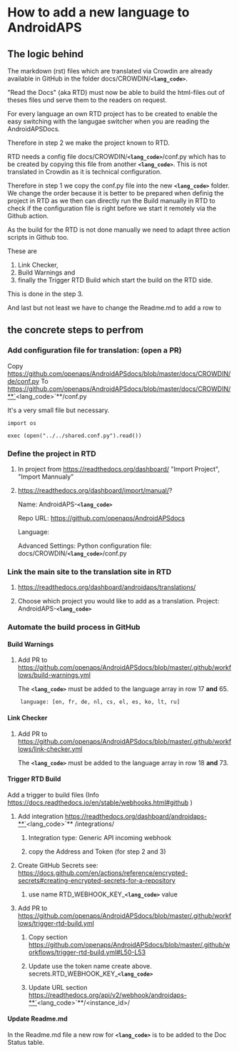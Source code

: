 # How to add a new language to AndroidAPS

## The logic behind

The markdown (rst) files which are translated via Crowdin are already available in GitHub in the folder docs/CROWDIN/**`<lang_code>`**.

"Read the Docs" (aka RTD) must now be able to build the html-files out of theses files und serve them to the readers on request.

For every language an own RTD project has to be created to enable the easy switching with the langugae switcher when you are reading the AndroidAPSDocs.

Therefore in step 2 we make the project known to RTD.

RTD needs a config file docs/CROWDIN/**`<lang_code>`**/conf.py which has to be created by copying this file from another **`<lang_code>`**. This is not translated in Crowdin as it is technical configuration.

Therefore in step 1 we copy the conf.py file into the new **`<lang_code>`** folder.
We change the order because it is better to be prepared when definig the project in RTD as we then can directly run the Build manually in RTD to check if the configuration file is right before we start it remotely via the Github action.

As the build for the RTD is not done manually we need to adapt three action scripts in Github too.

These are
1. Link Checker,
2. Build Warnings and 
3. finally the Trigger RTD Build which start the build on the RTD side.

This is done in the step 3.

And last but not least we have to change the Readme.md to add a row to 

## the concrete steps to perfrom

### Add configuration file for translation: (open a PR)
Copy https://github.com/openaps/AndroidAPSdocs/blob/master/docs/CROWDIN/de/conf.py
To https://github.com/openaps/AndroidAPSdocs/blob/master/docs/CROWDIN/**`<lang_code>`**/conf.py

It's a very small file but necessary.

```
import os

exec (open("../../shared.conf.py").read())
```

### Define the project in RTD

1. In project from https://readthedocs.org/dashboard/ "Import Project", "Import Mannualy"

2. https://readthedocs.org/dashboard/import/manual/?

    Name: AndroidAPS-**`<lang_code>`**

    Repo URL: https://github.com/openaps/AndroidAPSdocs 

    Language: <Lang>

    Advanced Settings: Python configuration file:  docs/CROWDIN/**`<lang_code>`**/conf.py

### Link the main site to the translation site in RTD

1. https://readthedocs.org/dashboard/androidaps/translations/

2. Choose which project you would like to add as a translation. Project: AndroidAPS-**`<lang_code>`**


### Automate the build process in GitHub

#### Build Warnings
1. Add PR to  https://github.com/openaps/AndroidAPSdocs/blob/master/.github/workflows/build-warnings.yml

    The **`<lang_code>`** must be added to the language array in row 17 **and** 65.

```
    language: [en, fr, de, nl, cs, el, es, ko, lt, ru]

```

#### Link Checker
1. Add PR to  https://github.com/openaps/AndroidAPSdocs/blob/master/.github/workflows/link-checker.yml

    The **`<lang_code>`** must be added to the language array in row 18 **and** 73.

#### Trigger RTD Build 
Add a trigger to build files  (Info https://docs.readthedocs.io/en/stable/webhooks.html#github )

1. Add integration https://readthedocs.org/dashboard/androidaps-**`<lang_code>`** /integrations/

    1. Integration type: Generic API incoming webhook

    2. copy the Address and  Token (for step 2 and 3)

2. Create GitHub Secrets see: https://docs.github.com/en/actions/reference/encrypted-secrets#creating-encrypted-secrets-for-a-repository

    1. use name RTD_WEBHOOK_KEY_**`<lang_code>`** value 

3. Add PR to  https://github.com/openaps/AndroidAPSdocs/blob/master/.github/workflows/trigger-rtd-build.yml

    1. Copy section https://github.com/openaps/AndroidAPSdocs/blob/master/.github/workflows/trigger-rtd-build.yml#L50-L53

    2. Update use the token name create above. secrets.RTD_WEBHOOK_KEY_**`<lang_code>`**

    3. Update URL section https://readthedocs.org/api/v2/webhook/androidaps-**`<lang_code>`**/<instance_id>/
    
#### Update Readme.md
In the Readme.md file a new row for  **`<lang_code>`** is to be added to the Doc Status table.
